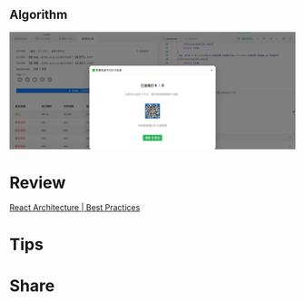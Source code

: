 ## Algorithm

![fengpu-2023-03-19-lc.jpg](../../../images/temp/fengpu-2023-03-19-lc.jpg)

# Review
[React Architecture | Best Practices](https://medium.com/@bansal.suneet/react-architecture-best-practices-4717f3e89b4d)

# Tips


# Share
